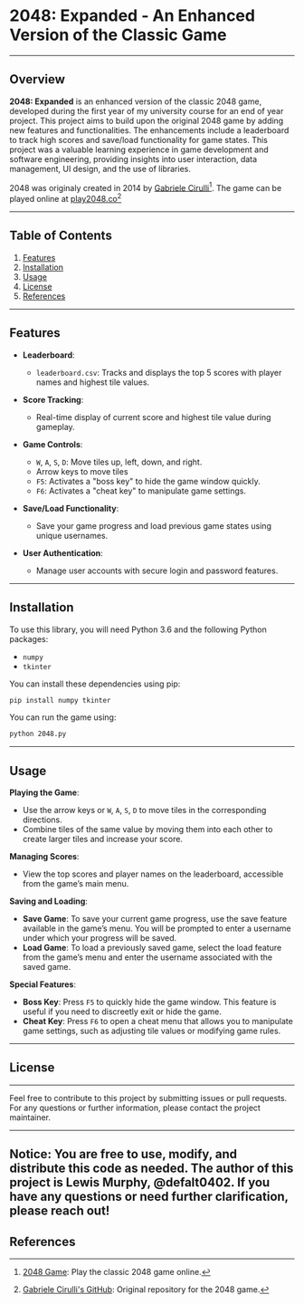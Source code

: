 # 2048: Expanded - An Enhanced Version of the Classic Game

---

## Overview

**2048: Expanded** is an enhanced version of the classic 2048 game, developed during the first year of my university course for an end of year project. This project aims to build upon the original 2048 game by adding new features and functionalities. The enhancements include a leaderboard to track high scores and save/load functionality for game states. This project was a valuable learning experience in game development and software engineering, providing insights into user interaction, data management, UI design, and the use of libraries.

2048 was originaly created in 2014 by [Gabriele Cirulli](https://github.com/gabrielecirulli/2048)[^1]. The game can be played online at [play2048.co](https://play2048.co/)[^2]

---

## Table of Contents

1. [Features](#features)
2. [Installation](#installation)
3. [Usage](#usage)
4. [License](#license)
5. [References](#references)

---

## Features

- **Leaderboard**:
  - `leaderboard.csv`: Tracks and displays the top 5 scores with player names and highest tile values.

- **Score Tracking**:
  - Real-time display of current score and highest tile value during gameplay.

- **Game Controls**:
  - `W`, `A`, `S`, `D`: Move tiles up, left, down, and right.
  - Arrow keys to move tiles
  - `F5`: Activates a "boss key" to hide the game window quickly.
  - `F6`: Activates a "cheat key" to manipulate game settings.

- **Save/Load Functionality**:
  - Save your game progress and load previous game states using unique usernames.

- **User Authentication**:
  - Manage user accounts with secure login and password features.

---

## Installation

To use this library, you will need Python 3.6 and the following Python packages:
- `numpy`
- `tkinter`

You can install these dependencies using pip:
```sh
pip install numpy tkinter
```

You can run the game using:
```sh
python 2048.py
```

---

## Usage

**Playing the Game**:
- Use the arrow keys or `W`, `A`, `S`, `D` to move tiles in the corresponding directions.
- Combine tiles of the same value by moving them into each other to create larger tiles and increase your score.

**Managing Scores**:
- View the top scores and player names on the leaderboard, accessible from the game’s main menu.

**Saving and Loading**:
- **Save Game**: To save your current game progress, use the save feature available in the game’s menu. You will be prompted to enter a username under which your progress will be saved.
- **Load Game**: To load a previously saved game, select the load feature from the game’s menu and enter the username associated with the saved game.

**Special Features**:
- **Boss Key**: Press `F5` to quickly hide the game window. This feature is useful if you need to discreetly exit or hide the game.
- **Cheat Key**: Press `F6` to open a cheat menu that allows you to manipulate game settings, such as adjusting tile values or modifying game rules.

---
## License
---

Feel free to contribute to this project by submitting issues or pull requests. For any questions or further information, please contact the project maintainer.

---

**Notice**: You are free to use, modify, and distribute this code as needed. The author of this project is Lewis Murphy, @defalt0402. If you have any questions or need further clarification, please reach out!
---

## References

[^1]: [2048 Game](https://play2048.co/): Play the classic 2048 game online.
[^2]: [Gabriele Cirulli's GitHub](https://github.com/gabrielecirulli/2048): Original repository for the 2048 game.
